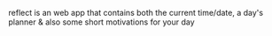 reflect is an web app that contains both the current time/date, a day's planner & also some short motivations for your day
